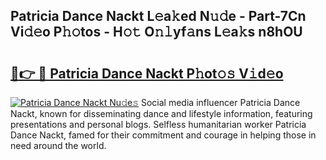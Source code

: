 ## Patricia Dance Nackt L𝚎a𝚔ed N𝚞𝚍e - Part-7Cn Vi𝚍𝚎o P𝚑𝚘tos - H𝚘𝚝 O𝚗𝚕yf𝚊ns L𝚎a𝚔s n8hOU

# <h2><a href="http://kf1m1v.oniu.top/?m=Patricia+Dance+Nackt">🔗👉 🔴 Patricia Dance Nackt P𝚑ot𝚘𝚜 V𝚒d𝚎o</a></h2>

[![Patricia Dance Nackt Nu𝚍e𝚜](https://i.imgur.com/0qMVB7G.gif)](http://kf1m1v.oniu.top/?m=Patricia+Dance+Nackt)
Social media influencer Patricia Dance Nackt, known for disseminating dance and lifestyle information, featuring presentations and personal blogs. Selfless humanitarian worker Patricia Dance Nackt, famed for their commitment and courage in helping those in need around the world.  
